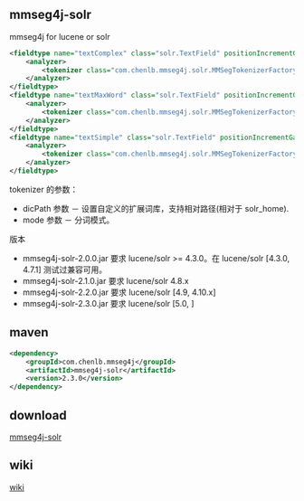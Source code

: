 ## mmseg4j-solr

mmseg4j for lucene or solr


```xml
<fieldtype name="textComplex" class="solr.TextField" positionIncrementGap="100">
	<analyzer>
		<tokenizer class="com.chenlb.mmseg4j.solr.MMSegTokenizerFactory" mode="complex" dicPath="dic"/>
	</analyzer>
</fieldtype>
<fieldtype name="textMaxWord" class="solr.TextField" positionIncrementGap="100">
	<analyzer>
		<tokenizer class="com.chenlb.mmseg4j.solr.MMSegTokenizerFactory" mode="max-word" />
	</analyzer>
</fieldtype>
<fieldtype name="textSimple" class="solr.TextField" positionIncrementGap="100">
	<analyzer>
		<tokenizer class="com.chenlb.mmseg4j.solr.MMSegTokenizerFactory" mode="simple" dicPath="n:/custom/path/to/my_dic" />
	</analyzer>
</fieldtype>
```

tokenizer 的参数：
 * dicPath 参数 － 设置自定义的扩展词库，支持相对路径(相对于 solr_home).
 * mode 参数 － 分词模式。

版本

* mmseg4j-solr-2.0.0.jar 要求 lucene/solr >= 4.3.0。在 lucene/solr [4.3.0, 4.7.1] 测试过兼容可用。
* mmseg4j-solr-2.1.0.jar 要求 lucene/solr 4.8.x
* mmseg4j-solr-2.2.0.jar 要求 lucene/solr [4.9, 4.10.x]
* mmseg4j-solr-2.3.0.jar 要求 lucene/solr [5.0, ]

## maven

```xml
<dependency>
    <groupId>com.chenlb.mmseg4j</groupId>
    <artifactId>mmseg4j-solr</artifactId>
    <version>2.3.0</version>
</dependency>
```

## download

[mmseg4j-solr](http://pan.baidu.com/s/1dD7qMFf)

## wiki

[wiki](https://github.com/chenlb/mmseg4j-solr/wiki)